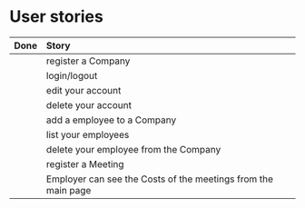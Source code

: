 # User stories

| Done | Story  |
|:-----| :----------|
|       | register a Company | 
|       | login/logout |
|       | edit your account |
|       | delete your account | 
|       | add a employee to a Company |
|       | list your employees |
|       | delete your employee from the Company |
|       | register a Meeting
|       | Employer can see the Costs of the meetings from the main page


